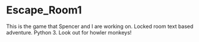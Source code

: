 # Escape_Room1
This is the game that Spencer and I are working on. Locked room text based adventure. Python 3. Look out for howler monkeys!
